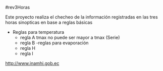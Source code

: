 #rev3Horas

Este proyecto realiza el checheo de la información registradas en las tres horas sinopticas en base a reglas básicas

- Reglas para temperatura
    * regla A  tmax no puede ser mayor a tmax (Serie)
    * regla B
-reglas para evaporación
    * regla H
    * regla I

http://www.inamhi.gob.ec